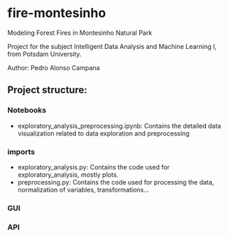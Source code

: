 # fire-montesinho
Modeling Forest Fires in Montesinho Natural Park

Project for the subject Intelligent Data Analysis and Machine Learning I, from Potsdam University.

Author: Pedro Alonso Campana
## Project structure:

### Notebooks

- exploratory_analysis_preprocessing.ipynb: Contains the detailed data visualization related to data exploration and preprocessing

### imports

- exploratory_analysis.py: Contains the code used for exploratory_analysis, mostly plots.
- preprocessing.py: Contains the code used for processing the data, normalization of variables, transformations...

### GUI

### API

